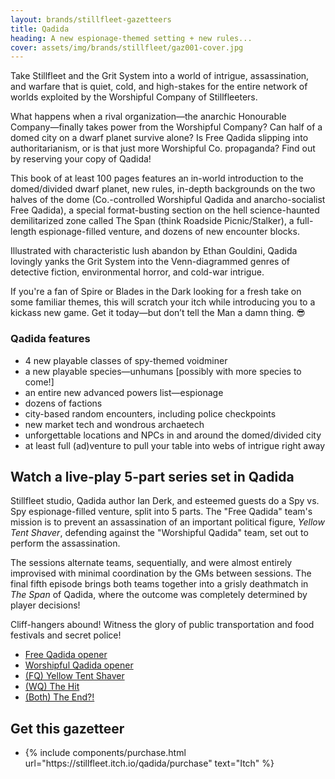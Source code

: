 ```yaml
---
layout: brands/stillfleet-gazetteers
title: Qadida
heading: A new espionage-themed setting + new rules...
cover: assets/img/brands/stillfleet/gaz001-cover.jpg
---
```


Take Stillfleet and the Grit System into a world of intrigue, assassination, and warfare that is quiet, cold, and high-stakes for the entire network of worlds exploited by the Worshipful Company of Stillfleeters.

What happens when a rival organization—the anarchic Honourable Company—finally takes power from the Worshipful Company? Can half of a domed city on a dwarf planet survive alone? Is Free Qadida slipping into authoritarianism, or is that just more Worshipful Co. propaganda? Find out by reserving your copy of Qadida!

This book of at least 100 pages features an in-world introduction to the domed/divided dwarf planet, new rules, in-depth backgrounds on the two halves of the dome (Co.-controlled Worshipful Qadida and anarcho-socialist Free Qadida), a special format-busting section on the hell science-haunted demilitarized zone called The Span (think Roadside Picnic/Stalker), a full-length espionage-filled venture, and dozens of new encounter blocks.

Illustrated with characteristic lush abandon by Ethan Gouldini, Qadida lovingly yanks the Grit System into the Venn-diagrammed genres of detective fiction, environmental horror, and cold-war intrigue.

If you're a fan of Spire or Blades in the Dark looking for a fresh take on some familiar themes, this will scratch your itch while introducing you to a kickass new game. Get it today—but don’t tell the Man a damn thing. 😎

### Qadida features

- 4 new playable classes of spy-themed voidminer
- a new playable species—unhumans [possibly with more species to come!]
- an entire new advanced powers list—espionage
- dozens of factions
- city-based random encounters, including police checkpoints
- new market tech and wondrous archaetech
- unforgettable locations and NPCs in and around the domed/divided city
- at least full (ad)venture to pull your table into webs of intrigue right away

## Watch a live-play 5-part series set in Qadida

Stillfleet studio, Qadida author Ian Derk, and esteemed guests do a Spy vs. Spy espionage-filled venture, split into 5 parts. The "Free Qadida" team's mission is to prevent an assassination of an important political figure, *Yellow Tent Shaver*, defending against the "Worshipful Qadida" team, set out to perform the assassination.

The sessions alternate teams, sequentially, and were almost entirely improvised with minimal coordination by the GMs between sessions. The final fifth episode brings both teams together into a grisly deathmatch in *The Span* of Qadida, where the outcome was completely determined by player decisions!

Cliff-hangers abound! Witness the glory of public transportation and food festivals and secret police!

<ul class="rowlist">
  <li>
    <a class="external youtube" href="https://www.youtube.com/watch?v=hZDylMoW7_w">Free Qadida opener</a>
  </li>
  <li>
    <a class="external youtube" href="https://www.youtube.com/watch?v=K9RXVrVgbgE">Worshipful Qadida opener</a>
  </li>
  <li>
    <a class="external youtube" href="https://www.youtube.com/watch?v=uGXv6FJMbsM">(FQ) Yellow Tent Shaver</a>
  </li>
  <li>
    <a class="external youtube" href="https://www.youtube.com/watch?v=GA4_C8d3Ces">(WQ) The Hit</a>
  </li>
  <li>
    <a class="external youtube" href="https://www.youtube.com/watch?v=x7IWiIbP_i0">(Both) The End?!</a>
  </li>
</ul>

## Get this gazetteer

<ul class="rowlist">
  <li>
    {% include components/purchase.html url="https://stillfleet.itch.io/qadida/purchase" text="Itch" %}
  </li>
</ul>